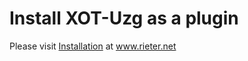 # Install XOT-Uzg as a plugin #

Please visit [Installation](http://www.rieter.net/pages/XOT:Installation) at www.rieter.net